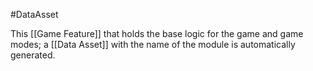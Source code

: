 #DataAsset


This [[Game Feature]] that holds the base logic for the game and game modes; a [[Data Asset]] with the name of the module is automatically generated.

